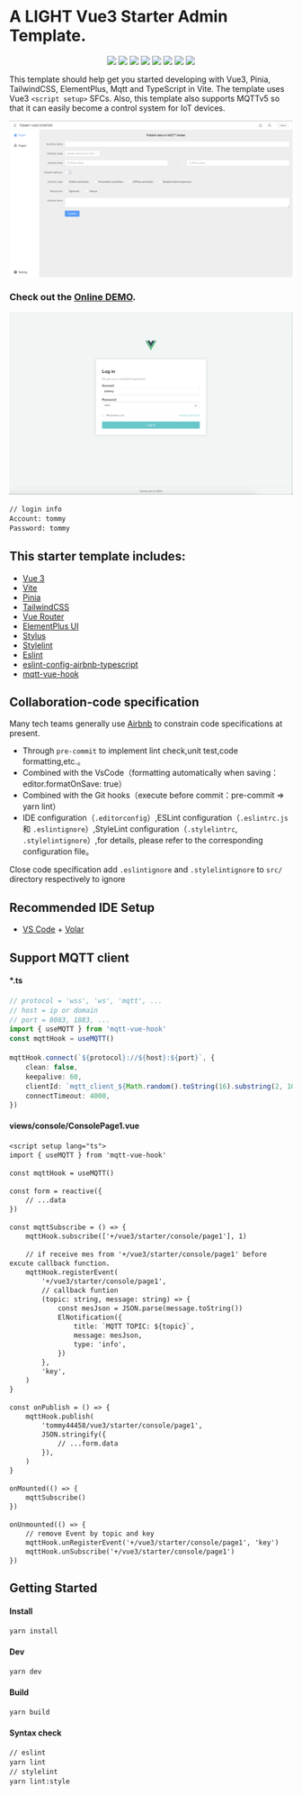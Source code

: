 # A LIGHT Vue3 Starter Admin Template.

<p align="center">
    <img src="https://img.shields.io/badge/-Vue3-34495e?logo=vue.j" />
    <img src="https://img.shields.io/badge/-Vite4-646cff?logo=vite&logoColor=white" />
    <img src="https://img.shields.io/badge/-TypeScript-blue?logo=typescript&logoColor=white" />
    <img src="https://img.shields.io/badge/-Pinia-yellow?logo=picpay&logoColor=white" />
	<img src="https://img.shields.io/badge/-Tailwindcss-blue?logo=TailwindCSS&logoColor=white">
    <img src="https://img.shields.io/badge/-ESLint-4b32c3?logo=eslint&logoColor=white" />
    <img src="https://img.shields.io/badge/-Prettier-ef9421?logo=Prettier&logoColor=white">
	<img src="https://img.shields.io/badge/-ElementPlus-blue?logo=ElementPlus&logoColor=white">
<p>

This template should help get you started developing with Vue3, Pinia, TailwindCSS, ElementPlus, Mqtt and TypeScript in Vite. The template uses Vue3 `<script setup>` SFCs. Also, this template also supports MQTTv5 so that it can easily become a control system for IoT devices.

![image](https://github.com/tommy44458/light-vue3-starter/blob/main/src/assets/demo_page1.png)

### Check out the [Online DEMO](https://light-vue3-starter-tommy44458.vercel.app/).

![image](https://github.com/tommy44458/light-vue3-starter/blob/main/src/assets/demo_login.png)
```sh
// login info
Account: tommy
Password: tommy
```

## This starter template includes:

-   [Vue 3](https://vuejs.org/guide/introduction.html)
-   [Vite](https://vitejs.dev/guide/)
-   [Pinia](https://pinia.vuejs.org/)
-   [TailwindCSS](https://tailwindcss.com/)
-   [Vue Router](https://github.com/vuejs/router)
-   [ElementPlus UI](https://element-plus.org/en-US/)
-   [Stylus](https://github.com/stylus/stylus)
-   [Stylelint](https://github.com/stylelint/stylelint)
-   [Eslint](https://eslint.org/)
-   [eslint-config-airbnb-typescript](https://github.com/iamturns/eslint-config-airbnb-typescript)
-   [mqtt-vue-hook](https://github.com/tommy44458/mqtt-vue-hook)

## Collaboration-code specification
Many tech teams generally use [Airbnb](https://github.com/airbnb/javascript) to constrain code specifications at present.
- Through `pre-commit` to implement  lint check,unit test,code formatting,etc.。 
- Combined with the VsCode（formatting automatically when saving：editor.formatOnSave: true）
- Combined with the Git hooks（execute before commit：pre-commit => yarn lint）
- IDE configuration（`.editorconfig`）,ESLint configuration（`.eslintrc.js` 和 `.eslintignore`）,StyleLint configuration（`.stylelintrc`, `.stylelintignore`）,for details, please refer to the corresponding configuration file。  

Close code specification 
add `.eslintignore`  and  `.stylelintignore`  to `src/`  directory respectively to ignore 

## Recommended IDE Setup

-   [VS Code](https://code.visualstudio.com/) + [Volar](https://marketplace.visualstudio.com/items?itemName=johnsoncodehk.volar)

## Support MQTT client
	
#### *.ts
``` ts
// protocol = 'wss', 'ws', 'mqtt', ...
// host = ip or domain
// port = 8083, 1883, ...
import { useMQTT } from 'mqtt-vue-hook'
const mqttHook = useMQTT()

mqttHook.connect(`${protocol}://${host}:${port}`, {
    clean: false,
    keepalive: 60,
    clientId: `mqtt_client_${Math.random().toString(16).substring(2, 10)}`,
    connectTimeout: 4000,
})
```
	
#### views/console/ConsolePage1.vue
	
``` vue
<script setup lang="ts">
import { useMQTT } from 'mqtt-vue-hook'

const mqttHook = useMQTT()

const form = reactive({
	// ...data
})

const mqttSubscribe = () => {
	mqttHook.subscribe(['+/vue3/starter/console/page1'], 1)

	// if receive mes from '+/vue3/starter/console/page1' before excute callback function.
	mqttHook.registerEvent(
		'+/vue3/starter/console/page1',
		// callback funtion
		(topic: string, message: string) => {
			const mesJson = JSON.parse(message.toString())
			ElNotification({
				title: `MQTT TOPIC: ${topic}`,
				message: mesJson,
				type: 'info',
			})
		},
		'key',
	)
}

const onPublish = () => {
	mqttHook.publish(
		'tommy44458/vue3/starter/console/page1',
		JSON.stringify({
			// ...form.data
		}),
	)
}

onMounted(() => {
	mqttSubscribe()
})

onUnmounted(() => {
	// remove Event by topic and key
	mqttHook.unRegisterEvent('+/vue3/starter/console/page1', 'key')
	mqttHook.unSubscribe('+/vue3/starter/console/page1')
})
```

## Getting Started

#### Install

```sh
yarn install
```

#### Dev

```sh
yarn dev
```

#### Build

```sh
yarn build
```

#### Syntax check

```sh
// eslint
yarn lint
// stylelint
yarn lint:style
```
